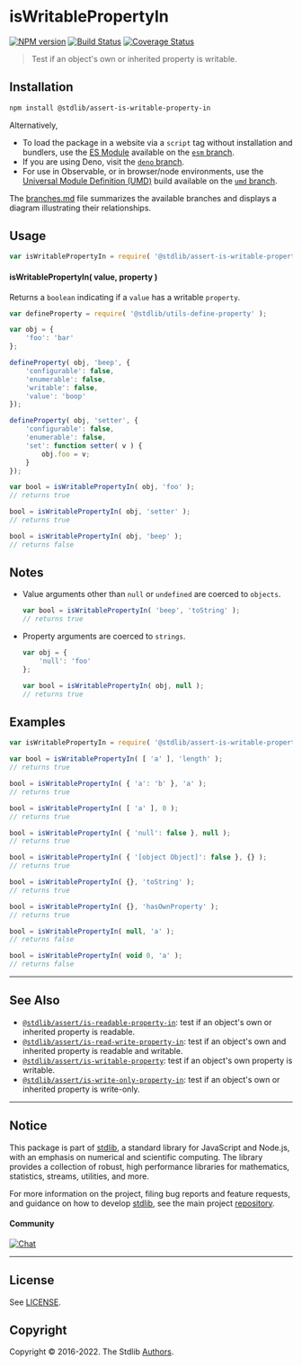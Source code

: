 <!--

@license Apache-2.0

Copyright (c) 2018 The Stdlib Authors.

Licensed under the Apache License, Version 2.0 (the "License");
you may not use this file except in compliance with the License.
You may obtain a copy of the License at

   http://www.apache.org/licenses/LICENSE-2.0

Unless required by applicable law or agreed to in writing, software
distributed under the License is distributed on an "AS IS" BASIS,
WITHOUT WARRANTIES OR CONDITIONS OF ANY KIND, either express or implied.
See the License for the specific language governing permissions and
limitations under the License.

-->

# isWritablePropertyIn

[![NPM version][npm-image]][npm-url] [![Build Status][test-image]][test-url] [![Coverage Status][coverage-image]][coverage-url] <!-- [![dependencies][dependencies-image]][dependencies-url] -->

> Test if an object's own or inherited property is writable.

<section class="installation">

## Installation

```bash
npm install @stdlib/assert-is-writable-property-in
```

Alternatively,

-   To load the package in a website via a `script` tag without installation and bundlers, use the [ES Module][es-module] available on the [`esm` branch][esm-url].
-   If you are using Deno, visit the [`deno` branch][deno-url].
-   For use in Observable, or in browser/node environments, use the [Universal Module Definition (UMD)][umd] build available on the [`umd` branch][umd-url].

The [branches.md][branches-url] file summarizes the available branches and displays a diagram illustrating their relationships.

</section>

<section class="usage">

## Usage

```javascript
var isWritablePropertyIn = require( '@stdlib/assert-is-writable-property-in' );
```

#### isWritablePropertyIn( value, property )

Returns a `boolean` indicating if a `value` has a writable `property`.

<!-- eslint-disable no-restricted-syntax -->

```javascript
var defineProperty = require( '@stdlib/utils-define-property' );

var obj = {
    'foo': 'bar'
};

defineProperty( obj, 'beep', {
    'configurable': false,
    'enumerable': false,
    'writable': false,
    'value': 'boop'
});

defineProperty( obj, 'setter', {
    'configurable': false,
    'enumerable': false,
    'set': function setter( v ) {
        obj.foo = v;
    }
});

var bool = isWritablePropertyIn( obj, 'foo' );
// returns true

bool = isWritablePropertyIn( obj, 'setter' );
// returns true

bool = isWritablePropertyIn( obj, 'beep' );
// returns false
```

</section>

<!-- /.usage -->

<section class="notes">

## Notes

-   Value arguments other than `null` or `undefined` are coerced to `objects`.

    ```javascript
    var bool = isWritablePropertyIn( 'beep', 'toString' );
    // returns true
    ```

-   Property arguments are coerced to `strings`.

    ```javascript
    var obj = {
        'null': 'foo'
    };

    var bool = isWritablePropertyIn( obj, null );
    // returns true
    ```

</section>

<!-- /.notes -->

<section class="examples">

## Examples

<!-- eslint-disable object-curly-newline -->

<!-- eslint no-undef: "error" -->

```javascript
var isWritablePropertyIn = require( '@stdlib/assert-is-writable-property-in' );

var bool = isWritablePropertyIn( [ 'a' ], 'length' );
// returns true

bool = isWritablePropertyIn( { 'a': 'b' }, 'a' );
// returns true

bool = isWritablePropertyIn( [ 'a' ], 0 );
// returns true

bool = isWritablePropertyIn( { 'null': false }, null );
// returns true

bool = isWritablePropertyIn( { '[object Object]': false }, {} );
// returns true

bool = isWritablePropertyIn( {}, 'toString' );
// returns true

bool = isWritablePropertyIn( {}, 'hasOwnProperty' );
// returns true

bool = isWritablePropertyIn( null, 'a' );
// returns false

bool = isWritablePropertyIn( void 0, 'a' );
// returns false
```

</section>

<!-- /.examples -->

<!-- Section for related `stdlib` packages. Do not manually edit this section, as it is automatically populated. -->

<section class="related">

* * *

## See Also

-   <span class="package-name">[`@stdlib/assert/is-readable-property-in`][@stdlib/assert/is-readable-property-in]</span><span class="delimiter">: </span><span class="description">test if an object's own or inherited property is readable.</span>
-   <span class="package-name">[`@stdlib/assert/is-read-write-property-in`][@stdlib/assert/is-read-write-property-in]</span><span class="delimiter">: </span><span class="description">test if an object's own and inherited property is readable and writable.</span>
-   <span class="package-name">[`@stdlib/assert/is-writable-property`][@stdlib/assert/is-writable-property]</span><span class="delimiter">: </span><span class="description">test if an object's own property is writable.</span>
-   <span class="package-name">[`@stdlib/assert/is-write-only-property-in`][@stdlib/assert/is-write-only-property-in]</span><span class="delimiter">: </span><span class="description">test if an object's own or inherited property is write-only.</span>

</section>

<!-- /.related -->

<!-- Section for all links. Make sure to keep an empty line after the `section` element and another before the `/section` close. -->


<section class="main-repo" >

* * *

## Notice

This package is part of [stdlib][stdlib], a standard library for JavaScript and Node.js, with an emphasis on numerical and scientific computing. The library provides a collection of robust, high performance libraries for mathematics, statistics, streams, utilities, and more.

For more information on the project, filing bug reports and feature requests, and guidance on how to develop [stdlib][stdlib], see the main project [repository][stdlib].

#### Community

[![Chat][chat-image]][chat-url]

---

## License

See [LICENSE][stdlib-license].


## Copyright

Copyright &copy; 2016-2022. The Stdlib [Authors][stdlib-authors].

</section>

<!-- /.stdlib -->

<!-- Section for all links. Make sure to keep an empty line after the `section` element and another before the `/section` close. -->

<section class="links">

[npm-image]: http://img.shields.io/npm/v/@stdlib/assert-is-writable-property-in.svg
[npm-url]: https://npmjs.org/package/@stdlib/assert-is-writable-property-in

[test-image]: https://github.com/stdlib-js/assert-is-writable-property-in/actions/workflows/test.yml/badge.svg?branch=main
[test-url]: https://github.com/stdlib-js/assert-is-writable-property-in/actions/workflows/test.yml?query=branch:main

[coverage-image]: https://img.shields.io/codecov/c/github/stdlib-js/assert-is-writable-property-in/main.svg
[coverage-url]: https://codecov.io/github/stdlib-js/assert-is-writable-property-in?branch=main

<!--

[dependencies-image]: https://img.shields.io/david/stdlib-js/assert-is-writable-property-in.svg
[dependencies-url]: https://david-dm.org/stdlib-js/assert-is-writable-property-in/main

-->

[chat-image]: https://img.shields.io/gitter/room/stdlib-js/stdlib.svg
[chat-url]: https://gitter.im/stdlib-js/stdlib/

[stdlib]: https://github.com/stdlib-js/stdlib

[stdlib-authors]: https://github.com/stdlib-js/stdlib/graphs/contributors

[umd]: https://github.com/umdjs/umd
[es-module]: https://developer.mozilla.org/en-US/docs/Web/JavaScript/Guide/Modules

[deno-url]: https://github.com/stdlib-js/assert-is-writable-property-in/tree/deno
[umd-url]: https://github.com/stdlib-js/assert-is-writable-property-in/tree/umd
[esm-url]: https://github.com/stdlib-js/assert-is-writable-property-in/tree/esm
[branches-url]: https://github.com/stdlib-js/assert-is-writable-property-in/blob/main/branches.md

[stdlib-license]: https://raw.githubusercontent.com/stdlib-js/assert-is-writable-property-in/main/LICENSE

<!-- <related-links> -->

[@stdlib/assert/is-readable-property-in]: https://github.com/stdlib-js/assert-is-readable-property-in

[@stdlib/assert/is-read-write-property-in]: https://github.com/stdlib-js/assert-is-read-write-property-in

[@stdlib/assert/is-writable-property]: https://github.com/stdlib-js/assert-is-writable-property

[@stdlib/assert/is-write-only-property-in]: https://github.com/stdlib-js/assert-is-write-only-property-in

<!-- </related-links> -->

</section>

<!-- /.links -->
